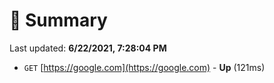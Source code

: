 # 📖 Summary
Last updated: **6/22/2021, 7:28:04 PM**

- `GET` [https://google.com](https://google.com) - **Up** (121ms)
